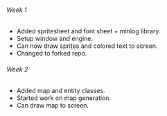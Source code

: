 ###### Week 1
+ Added spritesheet and font sheet + minlog library.
+ Setup window and engine.
+ Can now draw sprites and colored text to screen.
+ Changed to forked repo.

###### Week 2
+ Added map and entity classes.
+ Started work on map generation.
+ Can draw map to screen.
